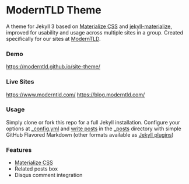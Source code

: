 # ModernTLD Theme
A theme for Jekyll 3 based on [Materialize CSS](http://materializecss.com/) and [jekyll-materialize](https://github.com/codeharuka/jekyll-materialize), improved for usability and usage across multiple sites in a group. Created specifically for our sites at [ModernTLD](https://github.com/ModernTLD).

### Demo
https://moderntld.github.io/site-theme/

### Live Sites
https://www.moderntld.com/
https://blog.moderntld.com/

### Usage
Simply clone or fork this repo for a full Jekyll installation. Configure your options at [_config.yml](/_config.yml) and [write posts](https://jekyllrb.com/docs/posts/) in the [_posts](/_posts) directory with simple GitHub Flavored Markdown (other formats available as [Jekyll plugins](https://jekyllrb.com/docs/plugins/#converters-1))

### Features
* [Materialize CSS](http://http://materializecss.com/)
* Related posts box
* Disqus comment integration
